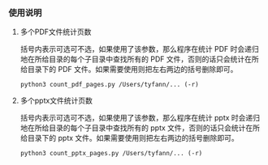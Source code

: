 ### 使用说明

1. 多个PDF文件统计页数

   括号内表示可选可不选，如果使用了该参数，那么程序在统计 PDF 时会递归地在所给目录的每个子目录中查找所有的 PDF 文件，否则的话只会统计在所给目录下的 PDF 文件。如果需要使用则把左右两边的括号删除即可。

   ```shell
   python3 count_pdf_pages.py /Users/tyfann/... (-r)
   ```

2. 多个pptx文件统计页数

   括号内表示可选可不选，如果使用了该参数，那么程序在统计 pptx 时会递归地在所给目录的每个子目录中查找所有的 pptx 文件，否则的话只会统计在所给目录下的 pptx 文件。如果需要使用则把左右两边的括号删除即可。

   ```shell
   python3 count_pptx_pages.py /Users/tyfann/... (-r)
   ```

   

